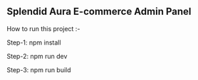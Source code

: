 
## Splendid Aura E-commerce Admin Panel

How to run this project :-

Step-1: npm install

Step-2: npm run dev

Step-3: npm run build


